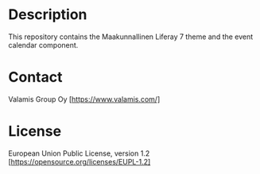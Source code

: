 # Description

This repository contains the Maakunnallinen Liferay 7 theme and the event calendar component.

# Contact

Valamis Group Oy [https://www.valamis.com/]

# License

European Union Public License, version 1.2 [https://opensource.org/licenses/EUPL-1.2]
